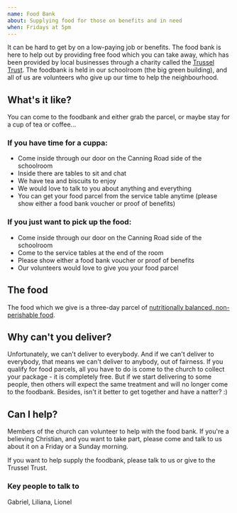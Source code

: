```yaml
---
name: Food Bank
about: Supplying food for those on benefits and in need
when: Fridays at 5pm
---
```


It can be hard to get by on a low-paying job or benefits. The food bank is here to help out by providing free food which you can take away, which has been provided by local businesses through a charity called the [Trussel Trust][trussel]. The foodbank is held in our schoolroom (the big green building), and all of us are volunteers who give up our time to help the neighbourhood.

## What's it like?

You can come to the foodbank and either grab the parcel, or maybe stay for a cup of tea or coffee...

### If you have time for a cuppa:

 * Come inside through our door on the Canning Road side of the schoolroom
 * Inside there are tables to sit and chat
 * We have tea and biscuits to enjoy
 * We would love to talk to you about anything and everything
 * You can get your food parcel from the service table anytime (please show either a food bank voucher or proof of benefits)

### If you just want to pick up the food:

 * Come inside through our door on the Canning Road side of the schoolroom
 * Come to the service tables at the end of the room
 * Please show either a food bank voucher or proof of benefits
 * Our volunteers would love to give you your food parcel


## The food

The food which we give is a three-day parcel of [nutritionally balanced, non-perishable food][thefood].


## Why can't you deliver?

Unfortunately, we can't deliver to everybody. And if we can't deliver to everybody, that means we can't deliver to anybody, out of fairness. If you qualify for food parcels, all you have to do is come to the church to collect your package - it is completely free. But if we start delivering to some people, then others will expect the same treatment and will no longer come to the foodbank. Besides, isn't it better to get together and have a natter? :)


## Can I help?

Members of the church can volunteer to help with the food bank. If you're a believing Christian, and you want to take part, please come and talk to us about it on a Friday or a Sunday morning.

If you want to help supply the foodbank, please talk to us or give to the Trussel Trust.

### Key people to talk to

Gabriel, Liliana, Lionel

 
[trussel]: https://www.trusselltrust.org/
[thefood]: https://www.trusselltrust.org/get-help/emergency-food/food-parcel/
